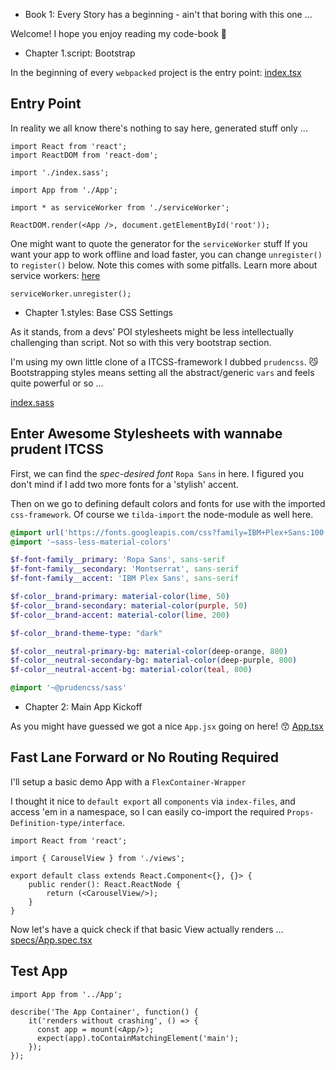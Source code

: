 - Book 1: Every Story has a beginning - ain't that boring with this one ...

Welcome! I hope you enjoy reading my code-book :love_letter:

- Chapter 1.script: Bootstrap

In the beginning of every `webpacked` project is the entry point: [index.tsx](#Entry-Point "save:")

## Entry Point

In reality we all know there's nothing to say here, generated stuff only ...

```tsx
import React from 'react';
import ReactDOM from 'react-dom';

import './index.sass';

import App from './App';

import * as serviceWorker from './serviceWorker';

ReactDOM.render(<App />, document.getElementById('root'));
```

One might want to quote the generator for the `serviceWorker` stuff
If you want your app to work offline and load faster, you can change `unregister()` to `register()` below. Note this comes with some pitfalls. Learn more about service workers: [here](http://bit.ly/CRA-PWA) 

```tsx
serviceWorker.unregister();
```

- Chapter 1.styles: Base CSS Settings

As it stands, from a devs' POI stylesheets might be less intellectually challenging than script.
Not so with this very bootstrap section.

I'm using my own little clone of a ITCSS-framework I dubbed `prudencss`. :smirk_cat: 
Bootstrapping styles means setting all the abstract/generic `vars` and feels quite powerful or so ...

[index.sass](#Enter-Awesome-Stylesheets-with-wannabe-prudent-ITCSS "save:")

## Enter Awesome Stylesheets with wannabe prudent ITCSS

First, we can find the *spec-desired font* `Ropa Sans` in here.
I figured you don't mind if I add two more fonts for a 'stylish' accent.

Then on we go to defining default colors and fonts for use with the imported `css-framework`.
Of course we `tilda-import` the node-module as well here.

```sass
@import url('https://fonts.googleapis.com/css?family=IBM+Plex+Sans:100,100i,400,400i,700,700i|Montserrat|Ropa+Sans:400,400i')
@import '~sass-less-material-colors'

$f-font-family__primary: 'Ropa Sans', sans-serif
$f-font-family__secondary: 'Montserrat', sans-serif
$f-font-family__accent: 'IBM Plex Sans', sans-serif

$f-color__brand-primary: material-color(lime, 50)
$f-color__brand-secondary: material-color(purple, 50)
$f-color__brand-accent: material-color(lime, 200)

$f-color__brand-theme-type: "dark"

$f-color__neutral-primary-bg: material-color(deep-orange, 800)
$f-color__neutral-secondary-bg: material-color(deep-purple, 800) 
$f-color__neutral-accent-bg: material-color(teal, 800) 

@import '~@prudencss/sass'
```

- Chapter 2: Main App Kickoff 

As you might have guessed we got a nice `App.jsx` going on here! :kissing_smiling_eyes:
[App.tsx](#Fast-Lane-Forward-or-No-Routing-Required "save:")

## Fast Lane Forward or No Routing Required

I'll setup a basic demo App with a `FlexContainer-Wrapper`

I thought it nice to `default export` all `components` via `index-files`,
and access 'em in a namespace, so I can easily co-import the required `Props-Definition-type/interface`.

```tsx
import React from 'react';

import { CarouselView } from './views';

export default class extends React.Component<{}, {}> {
    public render(): React.ReactNode {
        return (<CarouselView/>);
    }
}
```

Now let's have a quick check if that basic View actually renders ...
[specs/App.spec.tsx](#Test-App "save:")

## Test App

```tsx
import App from '../App';

describe('The App Container', function() {
    it('renders without crashing', () => {
      const app = mount(<App/>);
      expect(app).toContainMatchingElement('main');
    });
});
```
